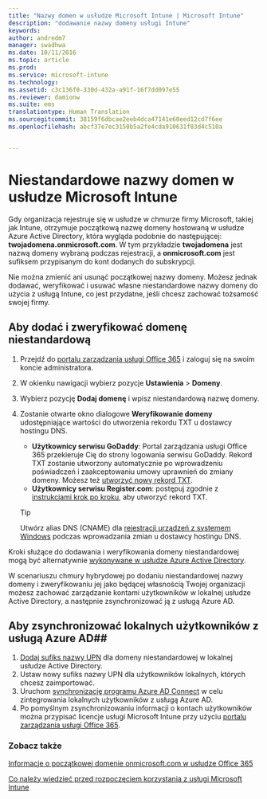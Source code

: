 ```yaml
---
title: "Nazwy domen w usłudze Microsoft Intune | Microsoft Intune"
description: "dodawanie nazwy domeny usługi Intune"
keywords: 
author: andredm7
manager: swadhwa
ms.date: 10/11/2016
ms.topic: article
ms.prod: 
ms.service: microsoft-intune
ms.technology: 
ms.assetid: c3c136f0-330d-432a-a91f-16f7dd097e55
ms.reviewer: damionw
ms.suite: ems
translationtype: Human Translation
ms.sourcegitcommit: 38159f6dbcae2eeb4dca47141e60eed12cd7f6ee
ms.openlocfilehash: abcf37e7ec3150b5a2fe4cda910631f83d4c510a


---
```




# Niestandardowe nazwy domen w usłudze Microsoft Intune

Gdy organizacja rejestruje się w usłudze w chmurze firmy Microsoft, takiej jak Intune, otrzymuje początkową nazwę domeny hostowaną w usłudze Azure Active Directory, która wygląda podobnie do następującej: **twojadomena.onmicrosoft.com**. W tym przykładzie **twojadomena** jest nazwą domeny wybraną podczas rejestracji, a **onmicrosoft.com** jest sufiksem przypisanym do kont dodanych do subskrypcji.

Nie można zmienić ani usunąć początkowej nazwy domeny. Możesz jednak dodawać, weryfikować i usuwać własne niestandardowe nazwy domeny do użycia z usługą Intune, co jest przydatne, jeśli chcesz zachować tożsamość swojej firmy.

## Aby dodać i zweryfikować domenę niestandardową 

1. Przejdź do [portalu zarządzania usługi Office 365](https://portal.office.com/Admin/Default.aspx) i zaloguj się na swoim koncie administratora.

2. W okienku nawigacji wybierz pozycje **Ustawienia** &gt; **Domeny**.

3. Wybierz pozycję **Dodaj domenę** i wpisz niestandardową nazwę domeny.

4. Zostanie otwarte okno dialogowe **Weryfikowanie domeny** udostępniające wartości do utworzenia rekordu TXT u dostawcy hostingu DNS.
    - **Użytkownicy serwisu GoDaddy**: Portal zarządzania usługi Office 365 przekieruje Cię do strony logowania serwisu GoDaddy. Rekord TXT zostanie utworzony automatycznie po wprowadzeniu poświadczeń i zaakceptowaniu umowy uprawnień do zmiany domeny. Możesz też [utworzyć nowy rekord TXT](https://support.office.com/en-us/article/Create-DNS-records-at-GoDaddy-for-Office-365-f40a9185-b6d5-4a80-bb31-aa3bb0cab48a?ui=en-US&rs=en-US&ad=US).
    - **Użytkownicy serwisu Register.com**: postępuj zgodnie z [instrukcjami krok po kroku](https://support.office.com/en-us/article/Create-DNS-records-at-Register-com-for-Office-365-55bd8c38-3316-48ae-a368-4959b2c1684e?ui=en-US&rs=en-US&ad=US#BKMK_verify), aby utworzyć rekord TXT.

    > [!TIP] 
    > Utwórz alias DNS (CNAME) dla [rejestracji urządzeń z systemem Windows](/Intune/deploy-use/set-up-windows-phone-management-with-microsoft-intune) podczas wprowadzania zmian u dostawcy hostingu DNS.

Kroki służące do dodawania i weryfikowania domeny niestandardowej mogą być alternatywnie [wykonywane w usłudze Azure Active Directory](https://azure.microsoft.com/en-us/documentation/articles/active-directory-add-domain/).

W scenariuszu chmury hybrydowej po dodaniu niestandardowej nazwy domeny i zweryfikowaniu jej jako będącej własnością Twojej organizacji możesz zachować zarządzanie kontami użytkowników w lokalnej usłudze Active Directory, a następnie zsynchronizować ją z usługą Azure AD.

## Aby zsynchronizować lokalnych użytkowników z usługą Azure AD##

1. [Dodaj sufiks nazwy UPN](https://technet.microsoft.com/en-us/library/cc772007.aspx) dla domeny niestandardowej w lokalnej usłudze Active Directory.
2. Ustaw nowy sufiks nazwy UPN dla użytkowników lokalnych, których chcesz zaimportować.
3. Uruchom [synchronizację programu Azure AD Connect](https://azure.microsoft.com/en-us/documentation/articles/active-directory-aadconnect/) w celu zintegrowania lokalnych użytkowników z usługą Azure AD.
4. Po pomyślnym zsynchronizowaniu informacji o kontach użytkowników można przypisać licencje usługi Microsoft Intune przy użyciu [portalu zarządzania usługi Office 365](https://portal.office.com/Admin/Default.aspx).

### Zobacz także

[Informacje o początkowej domenie onmicrosoft.com w usłudze Office 365](https://support.office.com/en-us/article/About-your-initial-onmicrosoft-com-domain-in-Office-365-B9FC3018-8844-43F3-8DB1-1B3A8E9CFD5A?ui=en-US&rs=en-US&ad=US)

[Co należy wiedzieć przed rozpoczęciem korzystania z usługi Microsoft Intune](what-to-know-before-you-start-microsoft-intune.md)



<!--HONumber=Oct16_HO2-->


